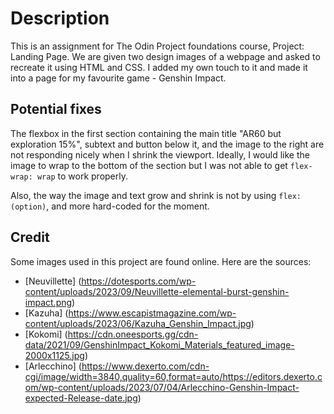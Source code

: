 # Description
This is an assignment for The Odin Project foundations course, Project: Landing Page. We are given two design images of a webpage and asked to recreate it using HTML and CSS. I added my own touch to it and made it into a page for my favourite game - Genshin Impact. 

## Potential fixes
The flexbox in the first section containing the main title "AR60 but exploration 15%", subtext and button below it, and the image to the right are not responding nicely when I shrink the viewport. Ideally, I would like the image to wrap to the bottom of the section but I was not able to get `flex-wrap: wrap` to work properly. 

Also, the way the image and text grow and shrink is not by using `flex: (option)`, and more hard-coded for the moment. 

## Credit
Some images used in this project are found online. Here are the sources:
- [Neuvillette] (https://dotesports.com/wp-content/uploads/2023/09/Neuvillette-elemental-burst-genshin-impact.png)
- [Kazuha] (https://www.escapistmagazine.com/wp-content/uploads/2023/06/Kazuha_Genshin_Impact.jpg)
- [Kokomi] (https://cdn.oneesports.gg/cdn-data/2021/09/GenshinImpact_Kokomi_Materials_featured_image-2000x1125.jpg)
- [Arlecchino] (https://www.dexerto.com/cdn-cgi/image/width=3840,quality=60,format=auto/https://editors.dexerto.com/wp-content/uploads/2023/07/04/Arlecchino-Genshin-Impact-expected-Release-date.jpg)